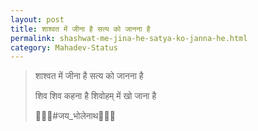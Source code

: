 ```yaml
---
layout: post
title: शाश्वत में जीना है सत्य को जानना है
permalink: shashwat-me-jina-he-satya-ko-janna-he.html
category: Mahadev-Status
---
```

> शाश्वत में जीना है सत्य को जानना है
> 
> शिव शिव कहना है शिवोहम् में खो जाना है
>
> 🙏🙏🙏#जय_भोलेनाथ🙏🙏🙏
